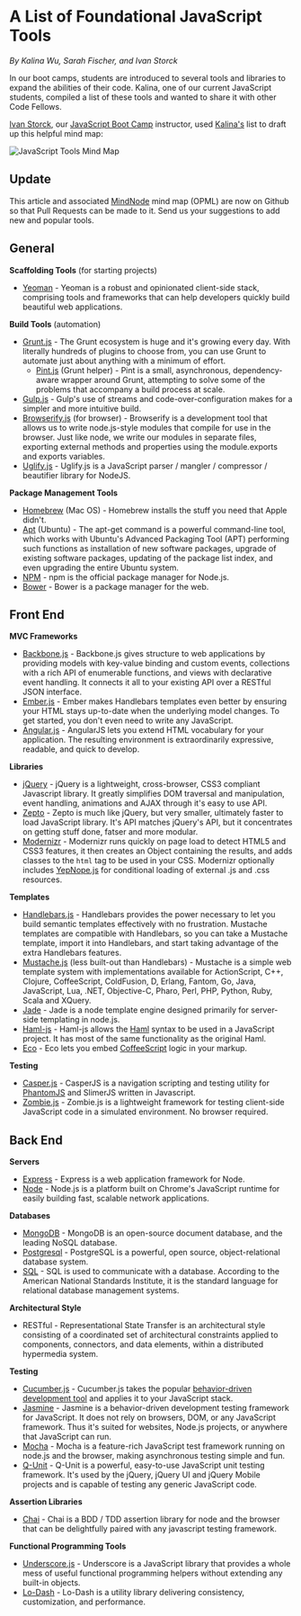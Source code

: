 # A List of Foundational JavaScript  Tools

_By Kalina Wu, Sarah Fischer, and Ivan Storck_

In our boot camps, students are introduced to several tools and libraries to expand the abilities of their code. Kalina, one of our current JavaScript students, compiled a list of these tools and wanted to share it with other Code Fellows.

[Ivan Storck](https://twitter.com/ivanoats), our [JavaScript Boot Camp](https://www.codefellows.org/javascript-bootcamp) instructor, used [Kalina's](https://www.linkedin.com/in/kalinawu) list to draft up this helpful mind map:

![JavaScript Tools Mind Map](JavaScriptTools.png)

## Update

This article and associated [MindNode](https://mindnode.com/) mind map (OPML) are
now on Github so that Pull Requests can be made to it. Send us your suggestions
to add new and popular tools.

## General

**Scaffolding Tools** (for starting projects)

* [Yeoman](http://yeoman.io/) - Yeoman is a robust and opinionated client-side stack, comprising tools and frameworks that can help developers quickly build beautiful web applications.

**Build Tools** (automation)

* [Grunt.js](http://gruntjs.com/) - The Grunt ecosystem is huge and it's growing every day. With literally hundreds of plugins to choose from, you can use Grunt to automate just about anything with a minimum of effort.
	* [Pint.js](http://www.pintjs.com/) (Grunt helper) - Pint is a small, asynchronous, dependency-aware wrapper around Grunt, attempting to solve some of the problems that accompany a build process at scale.
* [Gulp.js](http://gulpjs.com/) - Gulp's use of streams and code-over-configuration makes for a simpler and more intuitive build.
* [Browserify.js](http://browserify.org/) (for browser) - Browserify is a development tool that allows us to write node.js-style modules that compile for use in the browser. Just like node, we write our modules in separate files, exporting external methods and properties using the module.exports and exports variables.
* [Uglify.js](http://marijnhaverbeke.nl//uglifyjs) - Uglify.js is a JavaScript parser / mangler / compressor / beautifier library for NodeJS.

**Package Management Tools**

* [Homebrew](http://brew.sh/) (Mac OS) - Homebrew installs the stuff you need that Apple didn't.
* [Apt](https://help.ubuntu.com/12.04/serverguide/apt-get.html) (Ubuntu) - The apt-get command is a powerful command-line tool, which works with Ubuntu's Advanced Packaging Tool (APT) performing such functions as installation of new software packages, upgrade of existing software packages, updating of the package list index, and even upgrading the entire Ubuntu system.
* [NPM](https://www.npmjs.org/) - npm is the official package manager for Node.js.
* [Bower](http://bower.io/) - Bower is a package manager for the web.

## Front End

**MVC Frameworks**

* [Backbone.js](http://backbonejs.org/) - Backbone.js gives structure to web applications by providing models with key-value binding and custom events, collections with a rich API of enumerable functions, and views with declarative event handling. It connects it all to your existing API over a RESTful JSON interface.
* [Ember.js](http://emberjs.com/) - Ember makes Handlebars templates even better by ensuring your HTML stays up-to-date when the underlying model changes. To get started, you don't even need to write any JavaScript.
* [Angular.js](http://angularjs.org/) - AngularJS lets you extend HTML vocabulary for your application. The resulting environment is extraordinarily expressive, readable, and quick to develop.

**Libraries**

* [jQuery](http://jquery.com/) - jQuery is a lightweight, cross-browser, CSS3 compliant Javascript library. It greatly simplifies DOM traversal and manipulation, event handling, animations and AJAX through it's easy to use API.
* [Zepto](http://zeptojs.com/) - Zepto is much like jQuery, but very smaller,  ultimately faster to load JavaScript library. It's API matches jQuery's API, but it concentrates on getting stuff done, fatser and more modular.
* [Modernizr](http://modernizr.com/) - Modernizr runs quickly on page load to detect HTML5 and CSS3 features, it then creates an Object containing the results, and adds classes to the `html` tag to be used in your CSS. Modernizr optionally includes [YepNope.js](http://yepnopejs.com/) for conditional loading of external .js and .css resources.

**Templates**

* [Handlebars.js](http://handlebarsjs.com/) - Handlebars provides the power necessary to let you build semantic templates effectively with no frustration. Mustache templates are compatible with Handlebars, so you can take a Mustache template, import it into Handlebars, and start taking advantage of the extra Handlebars features.
* [Mustache.js](http://mustache.github.io/) (less built-out than Handlebars) - Mustache is a simple web template system with implementations available for ActionScript, C++, Clojure, CoffeeScript, ColdFusion, D, Erlang, Fantom, Go, Java, JavaScript, Lua, .NET, Objective-C, Pharo, Perl, PHP, Python, Ruby, Scala and XQuery.
* [Jade](http://jade-lang.com/) - Jade is a node template engine designed primarily for server-side templating in node.js.
* [Haml-js](https://github.com/creationix/haml-js) - Haml-js allows the [Haml](http://haml.info/) syntax to be used in a JavaScript project. It has most of the same functionality as the original Haml.
* [Eco](https://github.com/sstephenson/eco) - Eco lets you embed [CoffeeScript](http://coffeescript.org/) logic in your markup.

**Testing**

* [Casper.js](http://casperjs.org/) - CasperJS is a navigation scripting and testing utility for [PhantomJS](http://phantomjs.org/) and SlimerJS written in Javascript.
* [Zombie.js](http://zombie.labnotes.org/) - Zombie.js is a lightweight framework for testing client-side JavaScript code in a simulated environment. No browser required.


## Back End

**Servers**

* [Express](http://expressjs.com/) - Express is a web application framework for Node.
* [Node](http://nodejs.org/) - Node.js is a platform built on Chrome's JavaScript runtime for easily building fast, scalable network applications.

**Databases**

* [MongoDB](https://www.mongodb.org/) - MongoDB is an open-source document database, and the leading NoSQL database.
* [Postgresql](http://www.postgresql.org/) - PostgreSQL is a powerful, open source, object-relational database system.
* [SQL](http://www.sqlcourse.com/intro.html) - SQL is used to communicate with a database. According to the American National Standards Institute, it is the standard language for relational database management systems.

**Architectural Style**

* RESTful - Representational State Transfer is an architectural style consisting of a coordinated set of architectural constraints applied to components, connectors, and data elements, within a distributed hypermedia system.

**Testing**

* [Cucumber.js](https://github.com/cucumber/cucumber-js) - Cucumber.js takes the popular [behavior-driven development tool](http://cukes.info/) and applies it to your JavaScript stack.
* [Jasmine](http://jasmine.github.io/) - Jasmine is a behavior-driven development testing framework for JavaScript. It does not rely on browsers, DOM, or any JavaScript framework. Thus it's suited for websites, Node.js projects, or anywhere that JavaScript can run.
* [Mocha](http://visionmedia.github.io/mocha/) - Mocha is a feature-rich JavaScript test framework running on node.js and the browser, making asynchronous testing simple and fun.
* [Q-Unit](https://qunitjs.com/) - Q-Unit is a powerful, easy-to-use JavaScript unit testing framework. It's used by the jQuery, jQuery UI and jQuery Mobile projects and is capable of testing any generic JavaScript code.

**Assertion Libraries**

* [Chai](http://chaijs.com/) - Chai is a BDD / TDD assertion library for node and the browser that can be delightfully paired with any javascript testing framework.

**Functional Programming Tools**

* [Underscore.js](http://underscorejs.org/) - Underscore is a JavaScript library that provides a whole mess of useful functional programming helpers without extending any built-in objects.
* [Lo-Dash](http://lodash.com/) - Lo-Dash is a utility library delivering consistency, customization, and performance.
